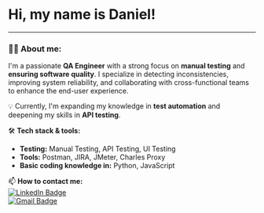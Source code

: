 # Hi, my name is Daniel!

---

### 👨‍💻 About me:

I'm a passionate **QA Engineer** with a strong focus on **manual testing** and **ensuring software quality**. I specialize in detecting inconsistencies, improving system reliability, and collaborating with cross-functional teams to enhance the end-user experience.

💡 Currently, I'm expanding my knowledge in **test automation** and deepening my skills in **API testing**.

🛠 **Tech stack & tools:**  
- **Testing:** Manual Testing, API Testing, UI Testing  
- **Tools:** Postman, JIRA, JMeter, Charles Proxy  
- **Basic coding knowledge in:** Python, JavaScript  

📫 **How to contact me:**  
[![LinkedIn Badge](https://img.shields.io/badge/-@daniel-blue?style=flat&logo=LinkedIn&logoColor=white)](https://www.linkedin.com/in/daniel-tsoy-462402355)  
[![Gmail Badge](https://img.shields.io/badge/-Gmail-red?style=flat&logo=Gmail&logoColor=white)](mailto:danilka.tsoy.99@gmail.com)  